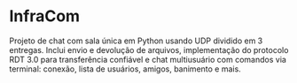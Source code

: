 # InfraCom
Projeto de chat com sala única em Python usando UDP dividido em 3 entregas. Inclui envio e devolução de arquivos, implementação do protocolo RDT 3.0 para transferência confiável e chat multiusuário com comandos via terminal: conexão, lista de usuários, amigos, banimento e mais.
